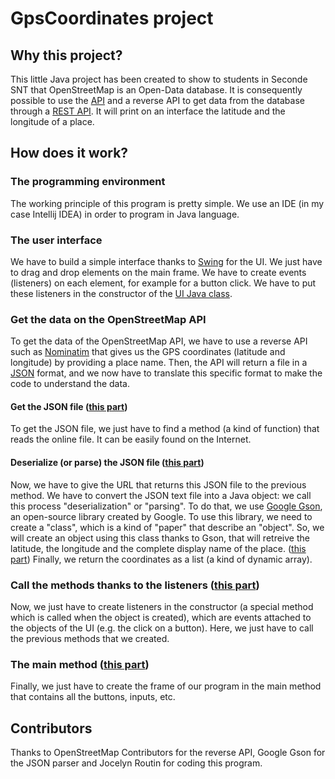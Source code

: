 # GpsCoordinates project

## Why this project?
This little Java project has been created to show to students in Seconde SNT that OpenStreetMap is an Open-Data database.
It is consequently possible to use the [API](https://en.wikipedia.org/wiki/API) and a reverse API to get data from the database through a [REST API](https://en.wikipedia.org/wiki/Representational_state_transfer).
It will print on an interface the latitude and the longitude of a place.

## How does it work?
### The programming environment
The working principle of this program is pretty simple. We use an IDE (in my case Intellij IDEA) in order to program in Java language.

### The user interface
We have to build a simple interface thanks to [Swing](https://en.wikipedia.org/wiki/Swing_(Java)) for the UI. We just have to drag and drop elements on the main frame.
We have to create events (listeners) on each element, for example for a button click. We have to put these listeners in the constructor of the [UI Java class](https://github.com/jocelynr24/GpsCoordinates/blob/master/src/net/routin/GpsCoordinatesUI.java).

### Get the data on the OpenStreetMap API
To get the data of the OpenStreetMap API, we have to use a reverse API such as [Nominatim](https://wiki.openstreetmap.org/wiki/Nominatim) that gives us the GPS coordinates (latitude and longitude) by providing a place name.
Then, the API will return a file in a [JSON](https://en.wikipedia.org/wiki/JSON) format, and we now have to translate this specific format to make the code to understand the data.

#### Get the JSON file ([this part](https://github.com/jocelynr24/GpsCoordinates/blob/master/src/net/routin/GpsCoordinates.java#L14-L35))
To get the JSON file, we just have to find a method (a kind of function) that reads the online file. It can be easily found on the Internet.

#### Deserialize (or parse) the JSON file ([this part](https://github.com/jocelynr24/GpsCoordinates/blob/master/src/net/routin/GpsCoordinates.java#L37-L48))
Now, we have to give the URL that returns this JSON file to the previous method. We have to convert the JSON text file into a Java object: we call this process "deserialization" or "parsing". To do that, we use [Google Gson](https://en.wikipedia.org/wiki/Gson), an open-source library created by Google.
To use this library, we need to create a "class", which is a kind of "paper" that describe an "object". So, we will create an object using this class thanks to Gson, that will retreive the latitude, the longitude and the complete display name of the place. ([this part](https://github.com/jocelynr24/GpsCoordinates/blob/master/src/net/routin/Models/Coordinates.java))
Finally, we return the coordinates as a list (a kind of dynamic array).

### Call the methods thanks to the listeners ([this part](https://github.com/jocelynr24/GpsCoordinates/blob/master/src/net/routin/GpsCoordinatesUI.java#L32-L73))
Now, we just have to create listeners in the constructor (a special method which is called when the object is created), which are events attached to the objects of the UI (e.g. the click on a button).
Here, we just have to call the previous methods that we created.

### The main method ([this part](https://github.com/jocelynr24/GpsCoordinates/blob/master/src/net/routin/GpsCoordinatesUI.java#L75-L85))
Finally, we just have to create the frame of our program in the main method that contains all the buttons, inputs, etc.

## Contributors
Thanks to OpenStreetMap Contributors for the reverse API, Google Gson for the JSON parser and Jocelyn Routin for coding this program.
